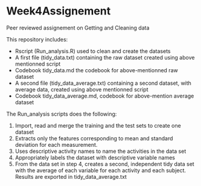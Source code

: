 # Week4Assignement
Peer reviewed assignement on Getting and Cleaning data

This repository includes:
- Rscript (Run_analysis.R) used to clean and create the datasets
- A first file (tidy_data.txt) containing the raw dataset created using above mentionned script
- Codebook tidy_data.md the codebook for above-mentionned raw dataset
- A second file (tidy_data_average.txt) containing a second dataset, with average data, created using above mentionned script
- Codebook tidy_data_average.md, codebook for above-mention average dataset


The Run_analysis scripts does the following:
1. Import, read and merge the training and the test sets to create one dataset
2. Extracts only the features corresponding to mean and standard deviation for each measurement.
3. Uses descriptive activity names to name the activities in the data set
4. Appropriately labels the dataset with descriptive variable names
5. From the data set in step 4, creates a second, independent tidy data set with the average of each variable for each activity and each subject. Results are exported in tidy_data_average.txt



